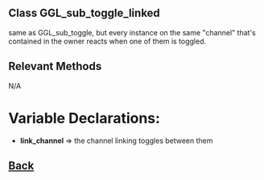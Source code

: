## Class GGL_sub_toggle_linked

same as GGL_sub_toggle, but every instance on the same "channel" that's contained in the owner reacts when one of them is toggled.
  
## Relevant Methods

N/A

# Variable Declarations:

- **link_channel** => the channel linking toggles between them

## [Back](https://github.com/Ced30/GML-GUI-Library-GGL-Documentation/blob/main/API/Struct%20Classes.md)
